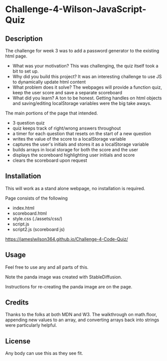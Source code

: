 # Challenge-4-Wilson-JavaScript-Quiz

## Description

The challenge for week 3 was to add a password generator to the existing html page.

- What was your motivation? This was challenging, the quiz itself took a bit to set up.
- Why did you build this project? It was an interesting challenge to use JS to dynamically update html content
- What problem does it solve? The webpages will provide a function quiz, keep the user score and save a separate scoreboard
- What did you learn? A ton to be honest. Getting handles on html objects and saving/editing localStorage variables were the big take aways.

The main portions of the page that intended.

- 3 question quiz
- quiz keeps track of right/wrong answers throughout
- a timer for each question that resets on the start of a new question
- writes the value of the score to a localStorage variable
- captures the user's initials and stores it as a localStorage variable
- builds arrays in local storage for both the score and the user
- displays the scoreboard highlighting user initials and score
- clears the scoreboard upon request

## Installation

This will work as a stand alone webpage, no installation is required.

Page consists of the following

- index.html
- scoreboard.html
- style.css (./assets/css/)
- script.js
- script2.js (scoreboard js)

https://jameslwilson364.github.io/Challenge-4-Code-Quiz/

## Usage

Feel free to use any and all parts of this.

Note the panda image was created with StableDiffusion.

Instructions for re-creating the panda image are on the page.

## Credits

Thanks to the folks at both MDN and W3. The walkthrough on math.floor, appending new values to an array, and converting arrays back into strings were particularly helpful.

## License

Any body can use this as they see fit.
